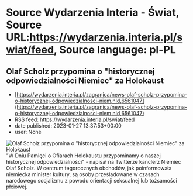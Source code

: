 # Source Wydarzenia Interia - Świat, Source URL:https://wydarzenia.interia.pl/swiat/feed, Source language: pl-PL

## Olaf Scholz przypomina o "historycznej odpowiedzialności Niemiec" za Holokaust
 - [https://wydarzenia.interia.pl/zagranica/news-olaf-scholz-przypomina-o-historycznej-odpowiedzialnosci-niem,nId,6561047](https://wydarzenia.interia.pl/zagranica/news-olaf-scholz-przypomina-o-historycznej-odpowiedzialnosci-niem,nId,6561047)
 - RSS feed: https://wydarzenia.interia.pl/swiat/feed
 - date published: 2023-01-27 13:37:53+00:00
 - user: None

<p><a href="https://wydarzenia.interia.pl/zagranica/news-olaf-scholz-przypomina-o-historycznej-odpowiedzialnosci-niem,nId,6561047"><img align="left" alt="Olaf Scholz przypomina o &quot;historycznej odpowiedzialności Niemiec&quot; za Holokaust " src="https://i.iplsc.com/olaf-scholz-przypomina-o-historycznej-odpowiedzialnosci-niem/000GOD6DLK5YGFQF-C321.jpg" /></a>&quot;W Dniu Pamięci o Ofiarach Holokaustu przypominamy o naszej historycznej odpowiedzialności&quot; - napisał na Twitterze kanclerz Niemiec Olaf Scholz. W centrum tegorocznych obchodów, jak poinformowała niemiecka minister kultury, są osoby prześladowane w czasach narodowego socjalizmu z powodu orientacji seksualnej lub tożsamości płciowej. </p><br clear="all" />
